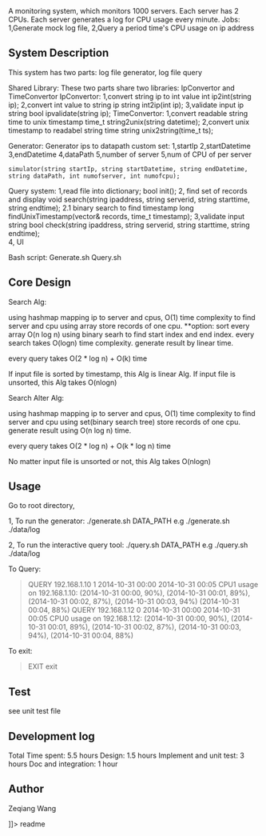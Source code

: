 <snippet>
<content><![CDATA[
# ${1: log monitoring mock system}

A monitoring system, which monitors 1000 servers. Each server has 2 CPUs. Each server generates a log for CPU usage every minute.
Jobs:
1,Generate mock log file,
2,Query a period time's CPU usage on ip address

## System Description

This system has two parts: log file generator, log file query 

Shared Library:
These two parts share two libraries: IpConvertor and TimeConvertor
  IpConvertor:
    1,convert string ip to int value
    int ip2int(string ip);
    2,convert int value to string ip
    string int2ip(int ip);
    3,validate input ip string
    bool ipvalidate(string ip);
  TimeConvertor:
    1,convert readable string time to unix timestamp
    time_t string2unix(string datetime);
    2,convert unix timestamp to readabel string time
    string unix2string(time_t ts);

Generator:
    Generator ips to datapath
    custom set:
        1,startIp
        2,startDatetime
        3,endDatetime
        4,dataPath
        5,number of server
        5,num of CPU of per server

    simulator(string startIp, string startDatetime, string endDatetime, string dataPath, int numofserver, int numofcpu);

Query system:
    1,read file into dictionary;
    bool init();
    2, find set of records and display
    void search(string ipaddress, string serverid, string starttime, string endtime);
        2.1 binary search to find timestamp
        long findUnixTimestamp(vector<record>& records, time_t timestamp);
    3,validate input string
    bool check(string ipaddress, string serverid, string starttime, string endtime);    
    4, UI

Bash script:
    Generate.sh
    Query.sh

## Core Design

Search Alg:

using hashmap mapping ip to server and cpus, O(1) time complexity to find server and cpu
using array store records of one cpu. **option: sort every array O(n log n)
using binary searh to find start index and end index. every search takes O(logn) time complexity.
generate result by linear time.

every query takes O(2 * log n) + O(k) time

If input file is sorted by timestamp, this Alg is linear Alg.
If input file is unsorted, this Alg takes O(nlogn)

Search Alter Alg:

using hashmap mapping ip to server and cpus, O(1) time complexity to find server and cpu
using set(binary search tree) store records of one cpu. 
generate result using O(n log n) time.

every query takes O(2 * log n) + O(k * log n) time

No matter input file is unsorted or not, this Alg takes O(nlogn)

## Usage

Go to root directory, 

1,
To run the generator:
./generate.sh DATA_PATH
e.g ./generate.sh ./data/log

2,
To run the interactive query tool:
./query.sh DATA_PATH
e.g ./query.sh ./data/log

To Query:
>QUERY 192.168.1.10 1 2014-10-31 00:00 2014-10-31 00:05
CPU1 usage on 192.168.1.10:
(2014-10-31 00:00, 90%), (2014-10-31 00:01, 89%), (2014-10-31 00:02, 87%), (2014-10-31 00:03,  94%) (2014-10-31 00:04, 88%)
>QUERY 192.168.1.12 0 2014-10-31 00:00 2014-10-31 00:05
CPU0 usage on 192.168.1.12:
(2014-10-31 00:00, 90%), (2014-10-31 00:01, 89%), (2014-10-31 00:02, 87%), (2014-10-31 00:03,  94%), (2014-10-31 00:04, 88%)

To exit:
>EXIT
>exit

## Test

see unit test file

## Development log

Total Time spent: 5.5 hours
Design: 1.5 hours
Implement and unit test: 3 hours
Doc and integration: 1 hour

## Author

Zeqiang Wang

]]></content>
<tabTrigger>readme</tabTrigger>
</snippet>
